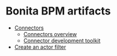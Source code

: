 # Bonita BPM artifacts

* [Connectors](_connectors.md)
  * [Connectors overview](connectors-overview.md)
  * [Connector development toolkit](connector-development-toolkit.md)
* [Create an actor filter](creating-an-actor-filter.md)
